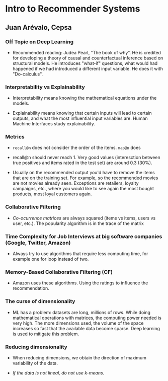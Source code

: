 # Intro to Recommender Systems

## Juan Arévalo, Cepsa

### Off Topic on Deep Learning

* Recommended reading: Judea Pearl, "The book of why". He is credited for developing a theory of causal and counterfactual inference based on structural models. He introduces "what-if" questions, what would had happened if we had introduced a different input variable. He does it with "Do-calculus".

### Interpretability vs Explainability

* Interpretability means knowing the mathematical equations under the models. 

* Explainability means knowing that certain inputs will lead to certain outputs, and what the most influential input variables are. Human Machine Interfaces study explainability.

### Metrics

* ```recall@n``` does not consider the order of the items. ```map@n``` does

* recall@n should never reach 1. Very good values (interesction between true positives and items rated in the test set) are around 0.3 (30%).

* Usually on the recommended output you'd have to remove the items that are on the training set. For example, so the recommended movies are not movies already seen. Exceptions are retailers, loyalty campaigns, etc., where you would like to see again the most bought products, most loyal customers again.

### Collaborative Filtering

* *Co-ocurrence matrices* are always squared (items vs items, users vs user, etc.). The popularity algorithm is in the trace of the matrix

### Time Complexity for Job Interviews at big software companies (Google, Twitter, Amazon)

* Always try to use algorithms that require less computing time, for example one for loop instead of two.

### Memory-Based Collaborative Filtering (CF)

* Amazon uses these algorithms. Using the ratings to influence the recommendation.

### The curse of dimensionality

* ML has a problem: datasets are long, millions of rows. While doing mathematical operations with matrices, the computing power needed is very high. The more dimensions used, the volume of the space increases so fast that the available data become sparse. Deep learning is used to mitigate this problem.

### Reducing dimensionality

* When reducing dimensions, we obtain the direction of maximum variability of the data.

* *If the data is not lineal, do not use k-means.*
